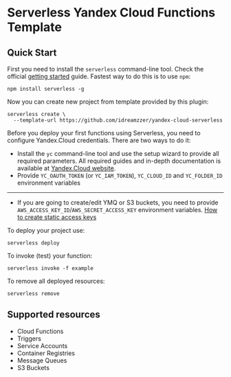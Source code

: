 # Serverless Yandex Cloud Functions Template

## Quick Start

First you need to install the `serverless` command-line tool. Check the official [getting started](https://www.serverless.com/framework/docs/getting-started/) guide. Fastest way to do this is to use `npm`:

    npm install serverless -g

Now you can create new project from template provided by this plugin:

    serverless create \
      --template-url https://github.com/idreamzzer/yandex-cloud-serverless

Before you deploy your first functions using Serverless, you need to configure Yandex.Cloud credentials. There are two ways to do it:
- Install the `yc` command-line tool and use the setup wizard to provide all required parameters. All required guides and in-depth documentation is available at [Yandex.Cloud website](https://cloud.yandex.com/docs/cli/quickstart).
- Provide `YC_OAUTH_TOKEN` (or `YC_IAM_TOKEN`), `YC_CLOUD_ID` and `YC_FOLDER_ID` environment variables
---
- If you are going to create/edit YMQ or S3 buckets, you need to provide `AWS_ACCESS_KEY_ID`/`AWS_SECRET_ACCESS_KEY` environment variables. [How to create static access keys](https://cloud.yandex.com/en-ru/docs/iam/operations/sa/create-access-key)

To deploy your project use:

    serverless deploy

To invoke (test) your function:

    serverless invoke -f example

To remove all deployed resources:

    serverless remove


## Supported resources
- Cloud Functions
- Triggers
- Service Accounts
- Container Registries
- Message Queues
- S3 Buckets